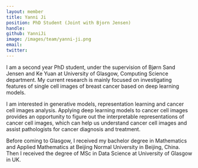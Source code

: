 ```yaml
---
layout: member
title: Yanni Ji
position: PhD Student (Joint with Bjorn Jensen)
handle: 
github: YanniJi
image: /images/team/yanni-ji.png
email: 
twitter: 
---
```


I am a second year PhD student, under the supervision of Bjørn Sand Jensen and Ke Yuan at University of Glasgow, Computing Science department. My current research is mainly focused on investigating features of single cell images of breast cancer based on deep learning models.

I am interested in generative models, representation learning and cancer cell images analysis. Applying deep learning models to cancer cell images provides an opportunity to figure out the interpretable representations of cancer cell images, which can help us understand cancer cell images and assist pathologists for cancer diagnosis and treatment.

Before coming to Glasgow, I received my bachelor degree in Mathematics and Applied Mathematics at Beijing Normal University in Beijing, China. Then I received the degree of MSc in Data Science at University of Glasgow in UK. 